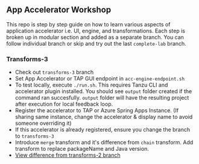 ## App Accelerator Workshop
This repo is step by step guide on how to learn various aspects of application accelerator i.e. UI, engine, and transformations. Each step is broken up in modular section and added as a separate branch. You can follow individual branch or skip and try out the last `complete-lab` branch.

### Transforms-3
* Check out `transforms-3` branch
* Set App Accelerator or TAP GUI endpoint in `acc-engine-endpoint.sh`
* To test locally, execute `./run.sh`. This requires Tanzu CLI and accelerator plugin installed. You should see `output` folder created if the command ran succesfully. `output` folder will have the resulting project after execution for local feedback loop.
* Register the accelerator to TAP or Azure Spring Apps Instance. (If sharing same instance, change the accelerator & display name to avoid someone overriding it)
* If this accelerator is already registered, ensure you change the branch to `transforms-3`
* Introduce `merge` transform and it's difference from `chain` transform. Add transform to replace packageName and Java version.
* [View difference from transforms-2 branch](https://github.com/dipalpat/app-accelerator-workshop/compare/transforms-2...transforms-3)

